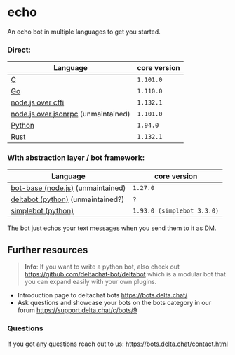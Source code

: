 # echo

An echo bot in multiple languages to get you started.

### Direct:

| Language                                                     | core version |
| ------------------------------------------------------------ | ------------ |
| [C](./c)                                                     | `1.101.0`    |
| [Go](./go)                                                   | `1.110.0`    |
| [node.js over cffi](./nodejs_cffi)                           | `1.132.1`    |
| [node.js over jsonrpc](./nodejs_napi_jsonrpc) (unmaintained) | `1.101.0`    |
| [Python](./python)                                           | `1.94.0`     |
| [Rust](./rust)                                               | `1.132.1`    |

### With abstraction layer / bot framework:

| Language                                                      | core version               |
| ------------------------------------------------------------- | -------------------------- |
| [bot-base (node.js)](./nodejs_bot_base) (unmaintained)        | `1.27.0`                   |
| [deltabot (python)](./python_deltabot_plugin) (unmaintained?) | `?`                        |
| [simplebot (python)](./python_simplebot_plugin)               | `1.93.0 (simplebot 3.3.0)` |

The bot just echos your text messages when you send them to it as DM.

## Further resources

> **Info**: If you want to write a python bot, also check out https://github.com/deltachat-bot/deltabot which is a modular bot that you can expand easily with your own plugins.

- Introduction page to deltachat bots https://bots.delta.chat/
- Ask questions and showcase your bots on the bots category in our forum https://support.delta.chat/c/bots/9

### Questions

If you got any questions reach out to us: https://bots.delta.chat/contact.html
